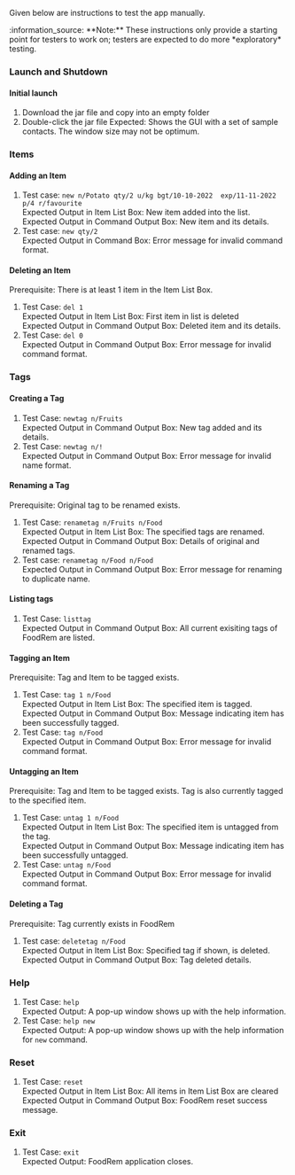 <!-- markdownlint-disable-file first-line-h1 -->
Given below are instructions to test the app manually.

<div markdown="span" class="alert alert-info">:information_source: **Note:** These instructions only provide a starting point for testers to work on; testers are expected to do more *exploratory* testing.

</div>

### Launch and Shutdown

#### Initial launch

1. Download the jar file and copy into an empty folder
1. Double-click the jar file Expected: Shows the GUI with a set of sample contacts. The window size may not be optimum.

### Items

#### Adding an Item

1. Test case: `new n/Potato qty/2 u/kg bgt/10-10-2022  exp/11-11-2022 p/4 r/favourite` <br> Expected Output in Item List Box: New item added into the list. <br> Expected Output in Command Output Box: New item and its details.
1. Test case: `new qty/2` <br> Expected Output in Command Box: Error message for invalid command format.

#### Deleting an Item

Prerequisite: There is at least 1 item in the Item List Box.

1. Test Case: `del 1`<br> Expected Output in Item List Box: First item in list is deleted <br> Expected Output in Command Output Box: Deleted item and its details.
1. Test Case: `del 0`<br> Expected Output in Command Output Box: Error message for invalid command format.

### Tags

#### Creating a Tag

1. Test Case: `newtag n/Fruits`<br> Expected Output in Command Output Box: New tag added and its details.
1. Test Case: `newtag n/!`<br> Expected Output in Command Output Box: Error message for invalid name format.

#### Renaming a Tag

Prerequisite: Original tag to be renamed exists.

1. Test Case: `renametag n/Fruits n/Food`<br> Expected Output in Item List Box: The specified tags are renamed. <br> Expected Output in Command Output Box: Details of original and renamed tags.
1. Test case: `renametag n/Food n/Food` <br>Expected Output in Command Output Box: Error message for renaming to duplicate name.

#### Listing tags

1. Test Case: `listtag` <br> Expected Output in Command Output Box: All current exisiting tags of FoodRem are listed.

#### Tagging an Item

Prerequisite: Tag and Item to be tagged exists.

1. Test Case: `tag 1 n/Food`<br> Expected Output in Item List Box: The specified item is tagged. <br> Expected Output in Command Output Box: Message indicating item has been successfully tagged.
1. Test Case: `tag n/Food`<br> Expected Output in Command Output Box: Error message for invalid command format.

#### Untagging an Item

Prerequisite: Tag and Item to be tagged exists. Tag is also currently tagged to the specified item.

1. Test Case: `untag 1 n/Food`<br> Expected Output in Item List Box: The specified item is untagged from the tag. <br> Expected Output in Command Output Box: Message indicating item has been successfully untagged.
1. Test Case: `untag n/Food`<br> Expected Output in Command Output Box: Error message for invalid command format.

#### Deleting a Tag

Prerequisite: Tag currently exists in FoodRem

1. Test case: `deletetag n/Food`<br> Expected Output in Item List Box: Specified tag if shown, is deleted. <br> Expected Output in Command Output Box: Tag deleted details.

### Help

1. Test Case: `help`<br> Expected Output: A pop-up window shows up with the help information.
1. Test Case: `help new`<br> Expected Output: A pop-up window shows up with the help information for `new` command.

### Reset

1. Test Case: `reset`<br> Expected Output in Item List Box: All items in Item List Box are cleared <br> Expected Output in Command Output Box: FoodRem reset success message.

### Exit

1. Test Case: `exit`<br> Expected Output: FoodRem application closes.
